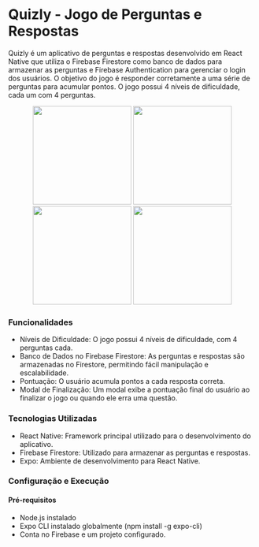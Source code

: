 # Quizly - Jogo de Perguntas e Respostas
Quizly é um aplicativo de perguntas e respostas desenvolvido em React Native que utiliza o Firebase Firestore como banco de dados para armazenar as perguntas e Firebase Authentication para gerenciar o login dos usuários. O objetivo do jogo é responder corretamente a uma série de perguntas para acumular pontos. O jogo possui 4 níveis de dificuldade, cada um com 4 perguntas.

<p align="center"> 
<img src="https://github.com/user-attachments/assets/c43719d0-3b5d-43fc-9cc9-1514025f88e4" width="200">
<img src="https://github.com/user-attachments/assets/2fde8ebc-fcc6-4ed9-a652-8f19a8d1a604" width="200">
<img src="https://github.com/user-attachments/assets/0574ad7a-1055-446c-80a8-f22d77fc2194" width="200">
<img src="https://github.com/user-attachments/assets/3ca88d39-d59b-4fa7-ad26-3b8b58a17c66" width="200">
</p>

### Funcionalidades
- Níveis de Dificuldade: O jogo possui 4 níveis de dificuldade, com 4 perguntas cada.
- Banco de Dados no Firebase Firestore: As perguntas e respostas são armazenadas no Firestore, permitindo fácil manipulação e escalabilidade.
- Pontuação: O usuário acumula pontos a cada resposta correta.
- Modal de Finalização: Um modal exibe a pontuação final do usuário ao finalizar o jogo ou quando ele erra uma questão.

### Tecnologias Utilizadas
- React Native: Framework principal utilizado para o desenvolvimento do aplicativo.
- Firebase Firestore: Utilizado para armazenar as perguntas e respostas.
- Expo: Ambiente de desenvolvimento para React Native.

### Configuração e Execução
#### Pré-requisitos
- Node.js instalado
- Expo CLI instalado globalmente (npm install -g expo-cli)
- Conta no Firebase e um projeto configurado.

